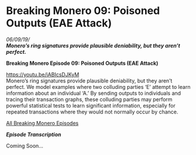 # Breaking Monero 09: Poisoned Outputs (EAE Attack) 
*06/09/19/*  
_**Monero’s ring signatures provide plausible deniability, but they aren’t perfect.**_  

**Breaking Monero Episode 09: Poisoned Outputs (EAE Attack)**  

https://youtu.be/iABIcsDJKyM  
Monero’s ring signatures provide plausible deniability, but they aren’t perfect. We model examples where two colluding parties ‘E’ attempt to learn information about an individual ‘A.’ By sending outputs to individuals and tracing their transaction graphs, these colluding parties may perform powerful statistical tests to learn significant information, especially for repeated transactions where they would not normally occur by chance. 

[All Breaking Monero Episodes](https://www.monerooutreach.org/breaking-monero/) 

_**Episode Transcription**_ 

Coming Soon... 
